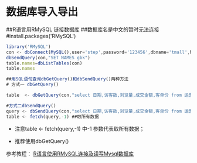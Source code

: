 # 数据库导入导出

##R语言用RMySQL 链接数据库
##数据库名是中文的暂时无法连接
#install.packages('RMySQL')
```javascript
library('RMySQL')
con <- dbConnect(MySQL(),user='step',password='123456',dbname='tmall',host='172.16.57.72',port= 3306)
dbSendQuery(con,"SET NAMES gbk")
table.names=dbListTables(con)
table.names

##用SQL语句查询dbGetQuery()和dbSendQuery()两种方法  
# 方式一 dbGetQuery()

table  <- dbGetQuery(con,"select 日期,访客数,浏览量,成交金额,客单价 from 运营明细表 ")

#方式二dbSendQuery()
query <- dbSendQuery(con,"select 日期,访客数,浏览量,成交金额,客单价 from 运营明细表 ")
table <- fetch(query,-1) ##取所有数据  
```
* 注意table <- fetch(query,-1) 中-1 参数代表取所有数据；

* 推荐使用dbGetQuery()

参考教程：
[R语言使用RMySQL连接及读写Mysql数据库](http://blog.csdn.net/cl1143015961/article/details/46472343)
